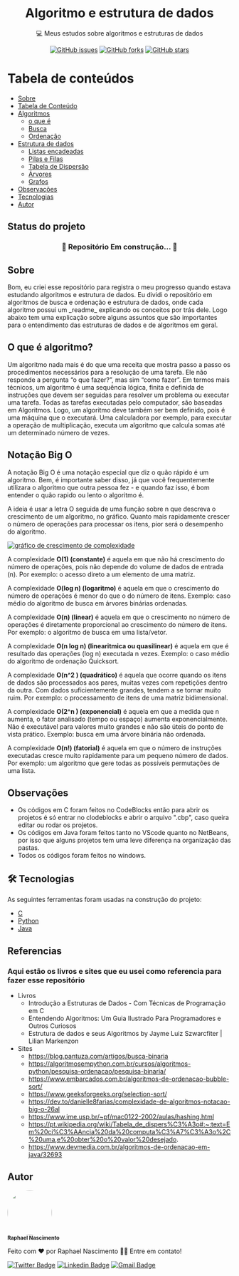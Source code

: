 
<h1 align="center">Algoritmo e estrutura de dados</h1>

<p align="center">💻 Meus estudos sobre algoritmos e estruturas de dados</p>

<div align="center">
<a href="https://github.com/raphael720/Algoritmos_e_Estrutura_de_Dados/issues"><img alt="GitHub issues" src="https://img.shields.io/github/issues/raphael720/Algoritmos_e_Estrutura_de_Dados?style=for-the-badge"></a>
<a href="https://github.com/raphael720/Algoritmos_e_Estrutura_de_Dados/network"><img alt="GitHub forks" src="https://img.shields.io/github/forks/raphael720/Algoritmos_e_Estrutura_de_Dados?style=for-the-badge"></a>
<a href="https://github.com/raphael720/Algoritmos_e_Estrutura_de_Dados/stargazers"><img alt="GitHub stars" src="https://img.shields.io/github/stars/raphael720/Algoritmos_e_Estrutura_de_Dados?style=for-the-badge"></a>
</div>

Tabela de conteúdos 
================= 
<!--ts--> 
* [Sobre](#Sobre) 
* [Tabela de Conteúdo](#tabela-de-conteudo) 
*  [Algoritmos](#) 
	* [o que é](#O-que-é-algoritmo) 
	*  [Busca](https://github.com/raphael720/Algoritmos_e_Estrutura_de_Dados/tree/main/Busca%20e%20ordena%C3%A7%C3%A3o) 
	*  [Ordenação](https://github.com/raphael720/Algoritmos_e_Estrutura_de_Dados/tree/main/Busca%20e%20ordena%C3%A7%C3%A3os) 
* [Estrutura de dados](#)
	*  [Listas encadeadas](https://github.com/raphael720/Algoritmos_e_Estrutura_de_Dados/tree/main/Listas%20Encadeadas) 
	*  [Pilas e Filas](https://github.com/raphael720/Algoritmos_e_Estrutura_de_Dados/tree/main/Pilhas%20e%20Filas) 
	*  [Tabela de Dispersão](https://github.com/raphael720/Algoritmos_e_Estrutura_de_Dados/tree/main/Hash%20Tables%20(Tabelas%20de%20disper%C3%A7%C3%A3o)) 
	*  [Árvores](https://github.com/raphael720/Algoritmos_e_Estrutura_de_Dados/tree/main/%C3%81rvores)
	*  [Grafos](#multiple-files) 
* [Observações](#Observações)
* [Tecnologias](#tecnologias) 
* [Autor](#Autor) 
<!--te-->

## Status do projeto
<h3 align='center'> 🚧 Repositório Em construção... 🚧 </h3>

## Sobre
<p>
Bom, eu criei esse repositório para registra o meu progresso quando estava estudando algoritmos e estrutura de dados. Eu dividi o repositório em algoritmos de busca e ordenação e estrutura de dados, onde cada algoritmo possui um _readme_ explicando os conceitos por trás dele. Logo abaixo tem uma explicação sobre alguns assuntos que são importantes para o entendimento das estruturas de dados e de algoritmos em geral.
</p>

## O que é algoritmo?
<p>
Um algoritmo nada mais é do que uma receita que mostra passo a passo os procedimentos necessários para a resolução de uma tarefa. Ele não responde a pergunta “o que fazer?”, mas sim “como fazer”. Em termos mais técnicos, um algoritmo é uma sequência lógica, finita e definida de instruções que devem ser seguidas para resolver um problema ou executar uma tarefa. Todas as tarefas executadas pelo computador, são baseadas em Algoritmos. Logo, um algoritmo deve também ser bem definido, pois é uma máquina que o executará. Uma calculadora por exemplo, para executar a operação de multiplicação, executa um algoritmo que calcula somas até um determinado número de vezes.
</p>

## Notação Big O

<p>
A notação Big O é uma notação especial que diz o quão rápido é um algoritmo. Bem, é importante saber disso, já que você frequentemente utilizara o algoritmo que outra pessoa fez - e quando faz isso, é bom entender o quão rapido ou lento o algoritmo é.

A ideia é usar a letra O seguida de uma função sobre n que descreva o crescimento de um algoritmo, no gráfico. Quanto mais rapidamente crescer o número de operações para processar os itens, pior será o desempenho do algoritmo.

[![gráfico de crescimento de complexidade](https://res.cloudinary.com/practicaldev/image/fetch/s--u5FI10Fg--/c_limit%2Cf_auto%2Cfl_progressive%2Cq_auto%2Cw_880/https://thepracticaldev.s3.amazonaws.com/i/9f7ruqkkz9xl0937b1nf.png)](https://res.cloudinary.com/practicaldev/image/fetch/s--u5FI10Fg--/c_limit%2Cf_auto%2Cfl_progressive%2Cq_auto%2Cw_880/https://thepracticaldev.s3.amazonaws.com/i/9f7ruqkkz9xl0937b1nf.png)

A complexidade  **O(1) (constante)**  é aquela em que não há crescimento do número de operações, pois não depende do volume de dados de entrada (n). Por exemplo: o acesso direto a um elemento de uma matriz.

A complexidade  **O(log n) (logaritmo)**  é aquela em que o crescimento do número de operações é menor do que o do número de itens. Exemplo: caso médio do algoritmo de busca em árvores binárias ordenadas.

A complexidade  **O(n) (linear)**  é aquela em que o crescimento no número de operações é diretamente proporcional ao crescimento do número de itens. Por exemplo: o algoritmo de busca em uma lista/vetor.

A complexidade  **O(n log n) (linearitmica ou quasilinear)**  é aquela em que é resultado das operações (log n) executada n vezes. Exemplo: o caso médio do algoritmo de ordenação Quicksort.

A complexidade  **O(n^2 ) (quadrático)**  é aquela que ocorre quando os itens de dados são processados aos pares, muitas vezes com repetições dentro da outra. Com dados suficientemente grandes, tendem a se tornar muito ruim. Por exemplo: o processamento de itens de uma matriz bidimensional.

A complexidade  **O(2^n ) (exponencial)**  é aquela em que a medida que n aumenta, o fator analisado (tempo ou espaço) aumenta exponencialmente. Não é executável para valores muito grandes e não são úteis do ponto de vista prático. Exemplo: busca em uma árvore binária não ordenada.

A complexidade  **O(n!) (fatorial)**  é aquela em que o número de instruções executadas cresce muito rapidamente para um pequeno número de dados. Por exemplo: um algoritmo que gere todas as possíveis permutações de uma lista.
</p>

## Observações
- Os códigos em C foram feitos no CodeBlocks então para abrir os projetos é só entrar no clodeblocks e abrir o arquivo ".cbp", caso queira editar ou rodar os projetos.
- Os códigos em Java foram feitos tanto no VScode quanto no NetBeans, por isso que alguns projetos tem uma leve diferença na organização das pastas.
- Todos os códigos foram feitos no windows.

## 🛠 Tecnologias 
As seguintes ferramentas foram usadas na construção do projeto: 
- [C](https://www.amazon.com/Programming-Language-2nd-Brian-Kernighan-dp-0131103628/dp/0131103628/ref=mt_other?_encoding=UTF8&me=&qid=1640896966)
- [Python](https://www.python.org/) 
- [Java](https://www.java.com/pt-BR/)

## Referencias

### Aqui estão os livros e sites que eu usei como referencia para fazer esse repositório

- Livros
	- Introdução a Estruturas de Dados - Com Técnicas de Programação em C
	- Entendendo Algoritmos: Um Guia Ilustrado Para Programadores e Outros Curiosos
	- Estrutura de dados e seus Algoritmos by Jayme Luiz Szwarcfiter | Lilian Markenzon
- Sites
	- https://blog.pantuza.com/artigos/busca-binaria
	- https://algoritmosempython.com.br/cursos/algoritmos-python/pesquisa-ordenacao/pesquisa-binaria/
	- https://www.embarcados.com.br/algoritmos-de-ordenacao-bubble-sort/
	- https://www.geeksforgeeks.org/selection-sort/
	- https://dev.to/danielle8farias/complexidade-de-algoritmos-notacao-big-o-26al
	- https://www.ime.usp.br/~pf/mac0122-2002/aulas/hashing.html
	- https://pt.wikipedia.org/wiki/Tabela_de_dispers%C3%A3o#:~:text=Em%20ci%C3%AAncia%20da%20computa%C3%A7%C3%A3o%2C%20uma,e%20obter%20o%20valor%20desejado.
	- https://www.devmedia.com.br/algoritmos-de-ordenacao-em-java/32693

## Autor
 <img style="border-radius: 50%;" src="https://avatars.githubusercontent.com/raphael720" width="100px;" alt=""/>
 <br />
 <sub><b>Raphael Nascimento</b></sub>


Feito com ❤️ por Raphael Nascimento 👋🏽 Entre em contato!

[![Twitter Badge](https://img.shields.io/badge/-Raphael_720-1ca0f1?style=flat-square&labelColor=1ca0f1&logo=twitter&logoColor=white&link=https://twitter.com/Raphael)](https://twitter.com/Raphael_720) [![Linkedin Badge](https://img.shields.io/badge/-Raphael-blue?style=flat-square&logo=Linkedin&logoColor=white&link=https://www.linkedin.com/in/raphael-nascimento-511b09148/)](https://www.linkedin.com/in/raphael-nascimento-511b09148/) 
[![Gmail Badge](https://img.shields.io/badge/-raphaelleite720@gmail.com-c14438?style=flat-square&logo=Gmail&logoColor=white&link=mailto:raphaelleite720@gmail.com)](mailto:raphaelleite720@gmail.com)
